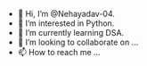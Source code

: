 - 👋 Hi, I’m @Nehayadav-04.
- 👀 I’m interested in Python.
- 🌱 I’m currently learning DSA.
- 💞️ I’m looking to collaborate on ...
- 📫 How to reach me ...

<!---
Nehayadav-04/Nehayadav-04 is a ✨ special ✨ repository because its `README.md` (this file) appears on your GitHub profile.
You can click the Preview link to take a look at your changes.
--->
